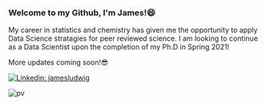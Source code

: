 ### Welcome to my Github, I'm James!😄

My career in statistics and chemistry has given me the opportunity to apply Data Science stratagies for peer reviewed science. I am looking to continue as a Data Scientist upon the completion of my Ph.D in Spring 2021!

More updates coming soon!😎

[![Linkedin: jamesludwig](https://img.shields.io/badge/-jamesludwig-blue?style=flat-square&logo=Linkedin&logoColor=white&link=https://www.linkedin.com/in/james-ludwig-2a9b83165/)](https://www.linkedin.com/in/james-ludwig-2a9b83165/)

![pv](https://pageview.vercel.app/?github_user=jamesprg)

<!--
**jamesprg/jamesprg** is a ✨ _special_ ✨ repository because its `README.md` (this file) appears on your GitHub profile.

Here are some ideas to get you started:

- 🔭 I’m currently working on ...
- 🌱 I’m currently learning ...
- 👯 I’m looking to collaborate on ...
- 🤔 I’m looking for help with ...
- 💬 Ask me about ...
- 📫 How to reach me: ...
- 😄 Pronouns: ...
- ⚡ Fun fact: ...
-->

